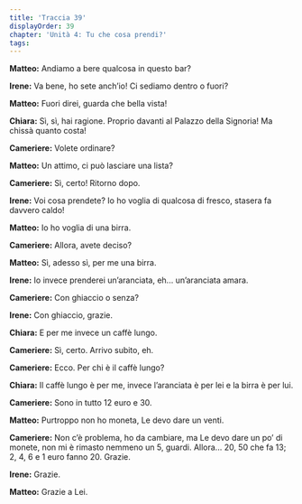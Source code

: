 ```yaml
---
title: 'Traccia 39'
displayOrder: 39
chapter: 'Unità 4: Tu che cosa prendi?'
tags:
---
```


**Matteo:** Andiamo a bere qualcosa in questo bar?

**Irene:** Va bene, ho sete anch’io! Ci sediamo dentro o fuori?

**Matteo:** Fuori direi, guarda che bella vista!

**Chiara:** Sì, sì, hai ragione. Proprio davanti al Palazzo della Signoria! Ma chissà quanto costa!

**Cameriere:** Volete ordinare?

**Matteo:** Un attimo, ci può lasciare una lista?

**Cameriere:** Sì, certo! Ritorno dopo.

**Irene:** Voi cosa prendete? Io ho voglia di qualcosa di fresco, stasera fa davvero caldo!

**Matteo:** Io ho voglia di una birra.

**Cameriere:** Allora, avete deciso?

**Matteo:** Sì, adesso sì, per me una birra.

**Irene:** Io invece prenderei un’aranciata, eh... un’aranciata amara.

**Cameriere:** Con ghiaccio o senza?

**Irene:** Con ghiaccio, grazie.

**Chiara:** E per me invece un caffè lungo.

**Cameriere:** Sì, certo. Arrivo subito, eh.

**Cameriere:** Ecco. Per chi è il caffè lungo?

**Chiara:** Il caffè lungo è per me, invece l’aranciata è per lei e la birra è per lui.

**Cameriere:** Sono in tutto 12 euro e 30.

**Matteo:** Purtroppo non ho moneta, Le devo dare un venti.

**Cameriere:** Non c’è problema, ho da cambiare, ma Le devo dare un po’ di monete, non mi è rimasto nemmeno un 5, guardi. Allora... 20, 50 che fa 13; 2, 4, 6 e 1 euro fanno 20. Grazie.

**Irene:** Grazie.

**Matteo:** Grazie a Lei.
